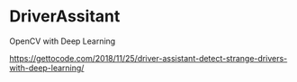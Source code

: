 # DriverAssitant
OpenCV with Deep Learning 

https://gettocode.com/2018/11/25/driver-assistant-detect-strange-drivers-with-deep-learning/
